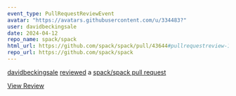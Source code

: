 ```yaml
---
event_type: PullRequestReviewEvent
avatar: "https://avatars.githubusercontent.com/u/334483?"
user: davidbeckingsale
date: 2024-04-12
repo_name: spack/spack
html_url: https://github.com/spack/spack/pull/43644#pullrequestreview-1998626156
repo_url: https://github.com/spack/spack
---
```


<a href='https://github.com/davidbeckingsale' target='_blank'>davidbeckingsale</a> <a href='https://github.com/spack/spack/pull/43644#pullrequestreview-1998626156' target='_blank'>reviewed</a> a <a href='https://github.com/spack/spack/pull/43644' target='_blank'>spack/spack pull request</a>

<small></small>

<a href='https://github.com/spack/spack/pull/43644#pullrequestreview-1998626156' target='_blank'>View Review</a>